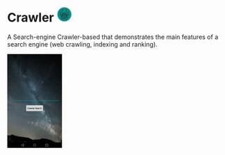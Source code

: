 # Crawler <img src="icon.png" height="7%" width="7%">
A Search-engine Crawler-based that demonstrates the main features of a search engine (web crawling, indexing and ranking).

<img src="crawler.png" height="25%" width="25%">
